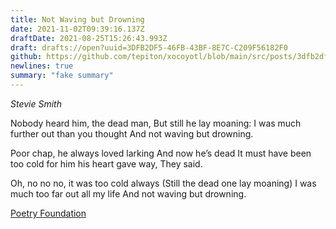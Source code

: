```yaml
---
title: Not Waving but Drowning
date: 2021-11-02T09:39:16.137Z
draftDate: 2021-08-25T15:26:43.993Z
draft: drafts://open?uuid=3DFB2DF5-46FB-43BF-8E7C-C209F56182F0
github: https://github.com/tepiton/xocoyotl/blob/main/src/posts/3dfb2df5-46fb-43bf-8e7c-c209f56182f0.md
newlines: true
summary: "fake summary"
---
```

_Stevie Smith_

Nobody heard him, the dead man,
But still he lay moaning:
I was much further out than you thought
And not waving but drowning.
<!-- excerpt-->
Poor chap, he always loved larking
And now he’s dead
It must have been too cold for him his heart gave way,
They said.
<!-- excerpt-->
Oh, no no no, it was too cold always
(Still the dead one lay moaning)
I was much too far out all my life
And not waving but drowning.

[Poetry Foundation](https://www.poetryfoundation.org/poems/46479/not-waving-but-drowning)

